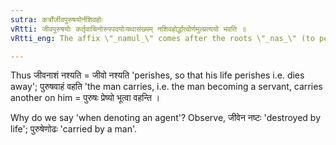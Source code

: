 ```yaml
---
sutra: कर्त्रोर्जीवपुरुषयोर्नशिवहोः
vRtti: जीवपुरुषयोः कर्तृवाचिनोरुपपदयोःयथासंख्यम् नशिवहोर्द्धात्वोर्णमुल्प्रत्ययो भवति ॥
vRtti_eng: The affix \"_namul_\" comes after the roots \"_nas_\" (to perish) and \"_vah_\" (to carry), when the words \"_jiva_\" (life) and \"_purusha_\" (person) expressing the agent of these verbs, are respectively in construction with them.

---
```

Thus जीवनाशं नश्यति = जीवो नश्यति 'perishes, so that his life perishes i.e. dies away'; पुरुषवाहं वहति 'the man carries, i.e. the man becoming a servant, carries another on him = पुरुषः प्रेष्यो भूत्वा वहन्ति ।

Why do we say 'when denoting an agent'? Observe, जीवेन नष्टः 'destroyed by life'; पुरुषेणोढः 'carried by a man'.